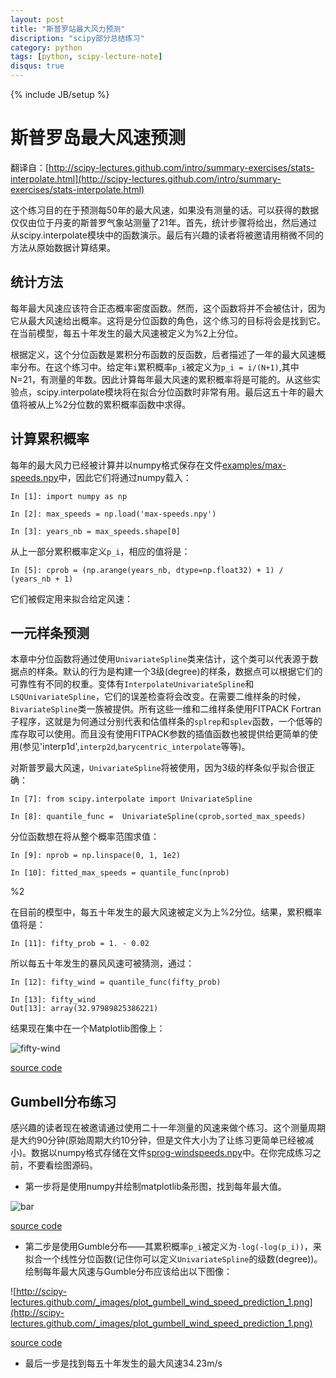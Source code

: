 ```yaml
---
layout: post
title: "斯普罗站最大风力预测"
discription: "scipy部分总结练习"
category: python
tags: [python, scipy-lecture-note]
disqus: true
---
```

{% include JB/setup %}

# 斯普罗岛最大风速预测

翻译自：[http://scipy-lectures.github.com/intro/summary-exercises/stats-interpolate.html](http://scipy-lectures.github.com/intro/summary-exercises/stats-interpolate.html)

这个练习目的在于预测每50年的最大风速，如果没有测量的话。可以获得的数据仅仅由位于丹麦的斯普罗气象站测量了21年。首先，统计步骤将给出，然后通过从scipy.interpolate模块中的函数演示。最后有兴趣的读者将被邀请用稍微不同的方法从原始数据计算结果。

## 统计方法

每年最大风速应该符合正态概率密度函数。然而，这个函数将并不会被估计，因为它从最大风速给出概率。这将是分位函数的角色，这个练习的目标将会是找到它。在当前模型，每五十年发生的最大风速被定义为%2上分位。

根据定义，这个分位函数是累积分布函数的反函数，后者描述了一年的最大风速概率分布。在这个练习中。给定年`i`累积概率`p_i`被定义为`p_i = i/(N+1)`,其中N=21，有测量的年数。因此计算每年最大风速的累积概率将是可能的。从这些实验点，scipy.interpolate模块将在拟合分位函数时非常有用。最后这五十年的最大值将被从上%2分位数的累积概率函数中求得。

## 计算累积概率

每年的最大风力已经被计算并以numpy格式保存在文件[examples/max-speeds.npy](http://scipy-lectures.github.com/_downloads/max-speeds.npy)中，因此它们将通过numpy载入：

    In [1]: import numpy as np
    
    In [2]: max_speeds = np.load('max-speeds.npy')
    
    In [3]: years_nb = max_speeds.shape[0]

从上一部分累积概率定义`p_i`，相应的值将是：

    In [5]: cprob = (np.arange(years_nb, dtype=np.float32) + 1) / (years_nb + 1)

它们被假定用来拟合给定风速：

## 一元样条预测

本章中分位函数将通过使用`UnivariateSpline`类来估计，这个类可以代表源于数据点的样条。默认的行为是构建一个3级(degree)的样条，数据点可以根据它们的可靠性有不同的权重。变体有`InterpolateUnivariateSpline`和`LSQUnivariateSpline`，它们的误差检查将会改变。在需要二维样条的时候，`BivariateSpline`类一族被提供。所有这些一维和二维样条使用FITPACK Fortran子程序，这就是为何通过分别代表和估值样条的`splrep`和`splev`函数，一个低等的库存取可以使用。而且没有使用FITPACK参数的插值函数也被提供给更简单的使用(参见'interp1d',`interp2d`,`barycentric_interpolate`等等)。

对斯普罗最大风速，`UnivariateSpline`将被使用，因为3级的样条似乎拟合很正确：

    In [7]: from scipy.interpolate import UnivariateSpline
    
    In [8]: quantile_func =  UnivariateSpline(cprob,sorted_max_speeds)
    
分位函数想在将从整个概率范围求值：

    In [9]: nprob = np.linspace(0, 1, 1e2)
    
    In [10]: fitted_max_speeds = quantile_func(nprob)

%2

在目前的模型中，每五十年发生的最大风速被定义为上%2分位。结果，累积概率值将是：

    In [11]: fifty_prob = 1. - 0.02

所以每五十年发生的暴风风速可被猜测，通过：

    In [12]: fifty_wind = quantile_func(fifty_prob)

    In [13]: fifty_wind
    Out[13]: array(32.97989825386221)

结果现在集中在一个Matplotlib图像上：

![fifty-wind](http://scipy-lectures.github.com/_images/plot_cumulative_wind_speed_prediction_1.png)

[source code](http://scipy-lectures.github.com/_downloads/plot_cumulative_wind_speed_prediction.py)

## Gumbell分布练习

感兴趣的读者现在被邀请通过使用二十一年测量的风速来做个练习。这个测量周期是大约90分钟(原始周期大约10分钟，但是文件大小为了让练习更简单已经被减小)。数据以numpy格式存储在文件[sprog-windspeeds.npy](http://scipy-lectures.github.com/_downloads/sprog-windspeeds.npy)中。在你完成练习之前，不要看绘图源码。

- 第一步将是使用numpy并绘制matplotlib条形图，找到每年最大值。

![bar](http://scipy-lectures.github.com/_images/plot_sprog_annual_maxima_1.png)

[source code](http://scipy-lectures.github.com/_downloads/plot_sprog_annual_maxima.py)

- 第二步是使用Gumble分布——其累积概率`p_i`被定义为`-log(-log(p_i))`，来拟合一个线性分位函数(记住你可以定义`UnivariateSpline`的级数(degree))。绘制每年最大风速与Gumble分布应该给出以下图像：

![http://scipy-lectures.github.com/_images/plot_gumbell_wind_speed_prediction_1.png](http://scipy-lectures.github.com/_images/plot_gumbell_wind_speed_prediction_1.png)

[source code](http://scipy-lectures.github.com/_downloads/plot_gumbell_wind_speed_prediction.py)

- 最后一步是找到每五十年发生的最大风速34.23m/s
